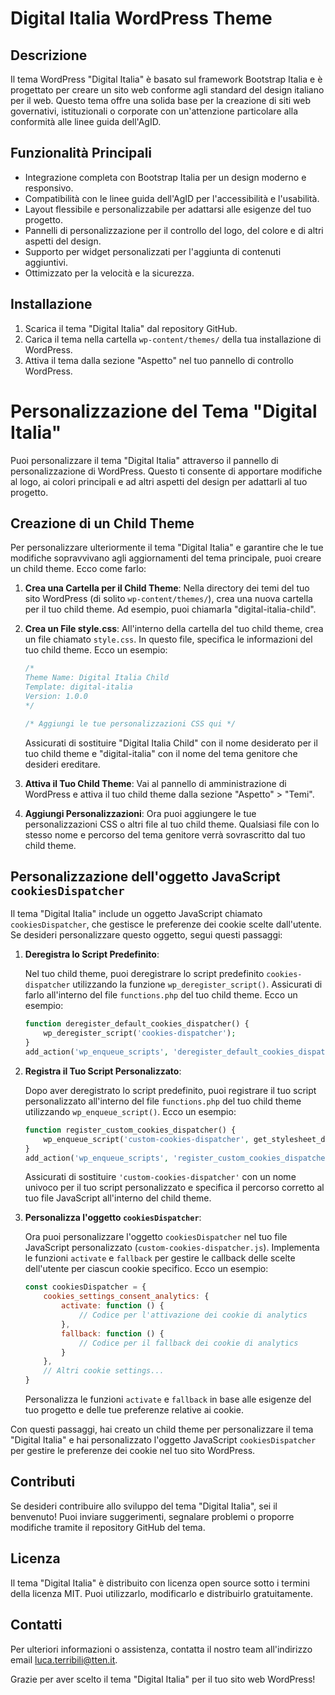 # Digital Italia WordPress Theme

## Descrizione

Il tema WordPress "Digital Italia" è basato sul framework Bootstrap Italia e è progettato per creare un sito web conforme agli standard del design italiano per il web. Questo tema offre una solida base per la creazione di siti web governativi, istituzionali o corporate con un'attenzione particolare alla conformità alle linee guida dell'AgID.

## Funzionalità Principali

- Integrazione completa con Bootstrap Italia per un design moderno e responsivo.
- Compatibilità con le linee guida dell'AgID per l'accessibilità e l'usabilità.
- Layout flessibile e personalizzabile per adattarsi alle esigenze del tuo progetto.
- Pannelli di personalizzazione per il controllo del logo, del colore e di altri aspetti del design.
- Supporto per widget personalizzati per l'aggiunta di contenuti aggiuntivi.
- Ottimizzato per la velocità e la sicurezza.

## Installazione

1. Scarica il tema "Digital Italia" dal repository GitHub.
2. Carica il tema nella cartella `wp-content/themes/` della tua installazione di WordPress.
3. Attiva il tema dalla sezione "Aspetto" nel tuo pannello di controllo WordPress.

# Personalizzazione del Tema "Digital Italia"

Puoi personalizzare il tema "Digital Italia" attraverso il pannello di personalizzazione di WordPress. Questo ti consente di apportare modifiche al logo, ai colori principali e ad altri aspetti del design per adattarli al tuo progetto.

## Creazione di un Child Theme

Per personalizzare ulteriormente il tema "Digital Italia" e garantire che le tue modifiche sopravvivano agli aggiornamenti del tema principale, puoi creare un child theme. Ecco come farlo:

1. **Crea una Cartella per il Child Theme**: Nella directory dei temi del tuo sito WordPress (di solito `wp-content/themes/`), crea una nuova cartella per il tuo child theme. Ad esempio, puoi chiamarla "digital-italia-child".

2. **Crea un File style.css**: All'interno della cartella del tuo child theme, crea un file chiamato `style.css`. In questo file, specifica le informazioni del tuo child theme. Ecco un esempio:

    ```css
    /*
    Theme Name: Digital Italia Child
    Template: digital-italia
    Version: 1.0.0
    */

    /* Aggiungi le tue personalizzazioni CSS qui */
    ```

   Assicurati di sostituire "Digital Italia Child" con il nome desiderato per il tuo child theme e "digital-italia" con il nome del tema genitore che desideri ereditare.

3. **Attiva il Tuo Child Theme**: Vai al pannello di amministrazione di WordPress e attiva il tuo child theme dalla sezione "Aspetto" > "Temi".

4. **Aggiungi Personalizzazioni**: Ora puoi aggiungere le tue personalizzazioni CSS o altri file al tuo child theme. Qualsiasi file con lo stesso nome e percorso del tema genitore verrà sovrascritto dal tuo child theme.

## Personalizzazione dell'oggetto JavaScript `cookiesDispatcher`

Il tema "Digital Italia" include un oggetto JavaScript chiamato `cookiesDispatcher`, che gestisce le preferenze dei cookie scelte dall'utente. Se desideri personalizzare questo oggetto, segui questi passaggi:

1. **Deregistra lo Script Predefinito**:

   Nel tuo child theme, puoi deregistrare lo script predefinito `cookies-dispatcher` utilizzando la funzione `wp_deregister_script()`. Assicurati di farlo all'interno del file `functions.php` del tuo child theme. Ecco un esempio:

    ```php
    function deregister_default_cookies_dispatcher() {
        wp_deregister_script('cookies-dispatcher');
    }
    add_action('wp_enqueue_scripts', 'deregister_default_cookies_dispatcher', 100);
    ```

2. **Registra il Tuo Script Personalizzato**:

   Dopo aver deregistrato lo script predefinito, puoi registrare il tuo script personalizzato all'interno del file `functions.php` del tuo child theme utilizzando `wp_enqueue_script()`. Ecco un esempio:

    ```php
    function register_custom_cookies_dispatcher() {
        wp_enqueue_script('custom-cookies-dispatcher', get_stylesheet_directory_uri() . '/js/custom-cookies-dispatcher.js', array('jquery'), '1.0.0', true);
    }
    add_action('wp_enqueue_scripts', 'register_custom_cookies_dispatcher');
    ```

   Assicurati di sostituire `'custom-cookies-dispatcher'` con un nome univoco per il tuo script personalizzato e specifica il percorso corretto al tuo file JavaScript all'interno del child theme.

3. **Personalizza l'oggetto `cookiesDispatcher`**:

   Ora puoi personalizzare l'oggetto `cookiesDispatcher` nel tuo file JavaScript personalizzato (`custom-cookies-dispatcher.js`). Implementa le funzioni `activate` e `fallback` per gestire le callback delle scelte dell'utente per ciascun cookie specifico. Ecco un esempio:

    ```javascript
    const cookiesDispatcher = {
        cookies_settings_consent_analytics: {
            activate: function () {
                // Codice per l'attivazione dei cookie di analytics
            },
            fallback: function () {
                // Codice per il fallback dei cookie di analytics
            }
        },
        // Altri cookie settings...
    }
    ```

   Personalizza le funzioni `activate` e `fallback` in base alle esigenze del tuo progetto e delle tue preferenze relative ai cookie.

Con questi passaggi, hai creato un child theme per personalizzare il tema "Digital Italia" e hai personalizzato l'oggetto JavaScript `cookiesDispatcher` per gestire le preferenze dei cookie nel tuo sito WordPress.

## Contributi

Se desideri contribuire allo sviluppo del tema "Digital Italia", sei il benvenuto! Puoi inviare suggerimenti, segnalare problemi o proporre modifiche tramite il repository GitHub del tema.

## Licenza

Il tema "Digital Italia" è distribuito con licenza open source sotto i termini della licenza MIT. Puoi utilizzarlo, modificarlo e distribuirlo gratuitamente.

## Contatti

Per ulteriori informazioni o assistenza, contatta il nostro team all'indirizzo email [luca.terribili@tten.it](mailto:luca.terribili@tten.it).

Grazie per aver scelto il tema "Digital Italia" per il tuo sito web WordPress!